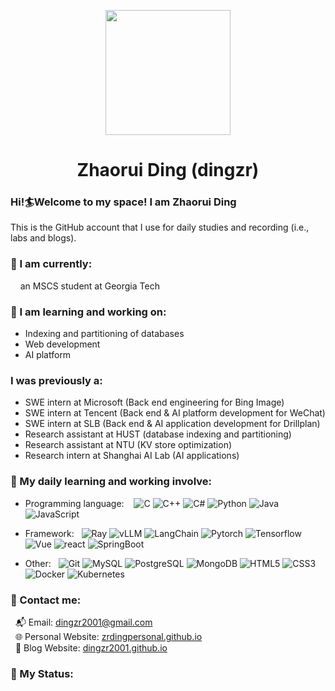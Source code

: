 <p align="center">
 <img width="200px" src="https://cdn.pixabay.com/photo/2016/05/26/13/51/dog-1417208_1280.png"  />
 <h1 align="center">Zhaorui Ding (dingzr)</h2>
 
</p>

<!--
**dingzr2001/dingzr2001** is a ✨ _special_ ✨ repository because its `README.md` (this file) appears on your GitHub profile.

Here are some ideas to get you started:

- 🔭 I’m currently working on ...
- 🌱 I’m currently learning ...
- 👯 I’m looking to collaborate on ...
- 🤔 I’m looking for help with ...
- 💬 Ask me about ...
- 📫 How to reach me: ...
- 😄 Pronouns: ...
- ⚡ Fun fact: ...
-->
### Hi!🏄Welcome to my space! I am Zhaorui Ding
This is the GitHub account that I use for daily studies and recording (i.e., labs and blogs).
### 👔 I am currently: 
&nbsp;&nbsp;&nbsp;&nbsp;an MSCS student at Georgia Tech
### 📖 I am learning and working on:
- Indexing and partitioning of databases
- Web development
- AI platform
### I was previously a:
- SWE intern at Microsoft (Back end engineering for Bing Image)
- SWE intern at Tencent (Back end & AI platform development for WeChat)
- SWE intern at SLB (Back end & AI application development for Drillplan)
- Research assistant at HUST (database indexing and partitioning)
- Research assistant at NTU (KV store optimization)
- Research intern at Shanghai AI Lab (AI applications)
### 🧰 My daily learning and working involve:
- <p>Programming language: &nbsp;&nbsp;
  <img alt="C" src="https://img.shields.io/badge/-C-45b8d8?style=flat-square&logo=c&logoColor=white" />
  <img alt="C++" src="https://img.shields.io/badge/-C++-0072E3?style=flat-square&logo=cplusplus&logoColor=white" />
  <img alt="C#" src="https://img.shields.io/badge/-C%23-9F35FF?style=flat-square" />
  <img alt="Python" src="https://img.shields.io/badge/-Python-FFDC35?style=flat-square&logo=python&logoColor=blue" />
  <img alt="Java" src="https://img.shields.io/badge/-Java-FF8000?style=flat-square&logo=java&logoColor=white" />
  <img alt="JavaScript" src="https://img.shields.io/badge/-JavaScript-000000?style=flat-square&logo=javascript&logoColor=FF60AF" />
</p>

- <p>Framework:&nbsp;&nbsp;
  <img alt="Ray" src="https://img.shields.io/badge/-Ray-028CF0?style=flat-square&logo=ray&logoColor=white" />
  <img alt="vLLM" src="https://img.shields.io/badge/-vLLM-028CF0?style=flat-square&logo=openaigym&logoColor=white" />
  <img alt="LangChain" src="https://img.shields.io/badge/-LangChain-1C3C3C?style=flat-square&logo=langchain&logoColor=white" />
  <img alt="Pytorch" src="https://img.shields.io/badge/-Pytorch-B15BFF?style=flat-square&logo=Pytorch&logoColor=orange" />
  <img alt="Tensorflow" src="https://img.shields.io/badge/-Tensorflow-4F4F4F?style=flat-square&logo=tensorflow&logoColor=FFA042" />
  <img alt="Vue" src="https://img.shields.io/badge/-Vue-00A600?style=flat-square&logo=vuedotjs&logoColor=white" />
  <img alt="react" src="https://img.shields.io/badge/-react-61DAFB?style=flat-square&logo=react&logoColor=white" />
  <img alt="SpringBoot" src="https://img.shields.io/badge/-SpringBoot-ffffff?style=flat-square&logo=springboot&logoColor=green" />
</p>

- <p>Other:&nbsp;&nbsp;
  <img alt="Git" src="https://img.shields.io/badge/-Git-FF2D2D?style=flat-square&logo=git&logoColor=white" />
  <img alt="MySQL" src="https://img.shields.io/badge/-MySQL-408080?style=flat-square&logo=mysql&logoColor=EA7500" />
  <img alt="PostgreSQL" src="https://img.shields.io/badge/-PostgreSQL-ffffff?style=flat-square&logo=postgresql&logoColor=0072E3" />
  <img alt="MongoDB" src="https://img.shields.io/badge/-MongoDB-47A248?style=flat-square&logo=mongodb&logoColor=white" />
  <img alt="HTML5" src="https://img.shields.io/badge/-HTML-AFAF61?style=flat-square&logo=html5&logoColor=white" />
  <img alt="CSS3" src="https://img.shields.io/badge/-CSS-FF9D6F?style=flat-square&logo=css3&logoColor=white" />
  <img alt="Docker" src="https://img.shields.io/badge/-Docker-2496ED?style=flat-square&logo=docker&logoColor=white" />
  <img alt="Kubernetes" src="https://img.shields.io/badge/-Kubernetes-326CE5?style=flat-square&logo=kubernetes&logoColor=white" />
</p>

### 📠 Contact me: 
&nbsp;&nbsp;📬 Email: [dingzr2001@gmail.com](mailto:dingzr2001@gmail.com)<br/>
&nbsp;&nbsp;🌐 Personal Website: [zrdingpersonal.github.io](https://zrdingpersonal.github.io)<br/>
&nbsp;&nbsp;🧩 Blog Website: [dingzr2001.github.io](https://dingzr2001.github.io)

### 🎨 My Status:

<!--![](https://github-readme-stats.vercel.app/api/top-langs/?username=dingzr2001&bg_color=30,000000,9D9D9D&title_color=FFE153&text_color=fff&layout=compact&card_width=400&hide=css,html)-->
<!--![My GitHub stats](https://github-readme-stats.vercel.app/api?username=dingzr2001&show_icons=true&hide=contribs&bg_color=30,9D9D9D,000000&&title_color=00CACA&card_width=400&text_color=fff)-->
